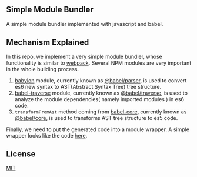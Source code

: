 ## Simple Module Bundler
A simple module bundler implemented with javascript and babel.

## Mechanism Explained
In this repo, we implement a very simple module bundler, whose functionality is similar to [webpack](https://github.com/webpack/webpack). Several NPM modules are very important in the whole building process.
1. [babylon](https://github.com/babel/babylon) module, currently known as [@babel/parser](https://github.com/babel/babel/tree/master/packages/babel-parser), is used to convert es6 new syntax to AST(Abstract Syntax Tree) tree structure.
2. [babel-traverse](https://github.com/babel/babel/tree/master/packages/babel-traverse) module, currently known as [@babel/traverse](https://github.com/babel/babel/tree/master/packages/babel-traverse), is used to analyze the module dependencies( namely imported modules ) in es6 code.
3. `transformFromAst` method coming from [babel-core](https://github.com/babel/babel/tree/master/packages/babel-core), currently known as [@babel/core](https://github.com/babel/babel/tree/master/packages/babel-core), is used to transforms AST tree structure to es5 code.

Finally, we need to put the generated code into a module wrapper. A simple wrapper looks like the code [here](https://github.com/tjcchen/simple-module-bundler/blob/main/module.wrapper.js).

## License
[MIT](https://github.com/tjcchen/simple-module-bundler/blob/main/LICENSE)
